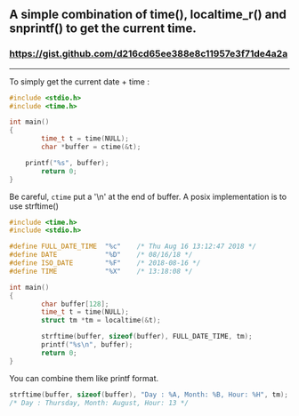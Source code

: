 A simple combination of time(), localtime_r() and snprintf() to get the current time.
---------------

### https://gist.github.com/d216cd65ee388e8c11957e3f71de4a2a
---------------


To simply get the current date + time :

```C
#include <stdio.h>
#include <time.h>

int main()
{
        time_t t = time(NULL);
        char *buffer = ctime(&t);

	printf("%s", buffer);
        return 0;
}
```

Be careful, `ctime` put a '\n' at the end of buffer.
A posix implementation is to use strftime()

```C
#include <time.h>
#include <stdio.h>

#define FULL_DATE_TIME  "%c"    /* Thu Aug 16 13:12:47 2018 */
#define DATE            "%D"	/* 08/16/18 */
#define ISO_DATE        "%F"    /* 2018-08-16 */
#define TIME            "%X"    /* 13:18:08 */

int main()
{
        char buffer[128];
        time_t t = time(NULL);
        struct tm *tm = localtime(&t);

        strftime(buffer, sizeof(buffer), FULL_DATE_TIME, tm);
        printf("%s\n", buffer);
        return 0;
}
```
You can combine them like printf format.

```C
strftime(buffer, sizeof(buffer), "Day : %A, Month: %B, Hour: %H", tm);
/* Day : Thursday, Month: August, Hour: 13 */
```
